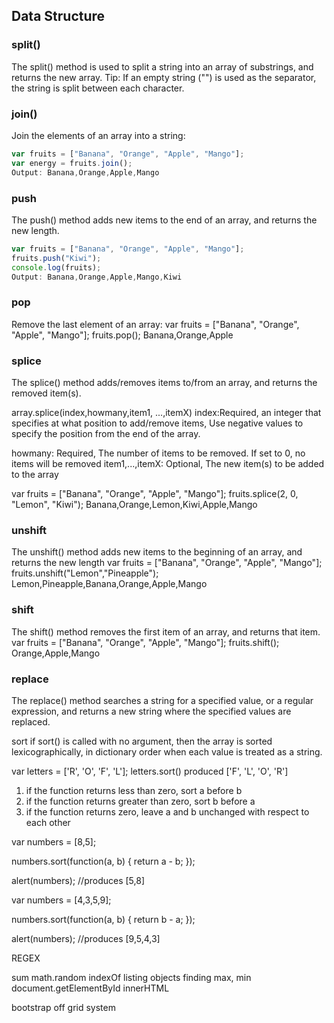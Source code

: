 ## Data Structure
### split()
The split() method is used to split a string into an array of substrings, and returns the new array.
Tip: If an empty string ("") is used as the separator, the string is split between each character.

### join()
Join the elements of an array into a string:
```Javascript
var fruits = ["Banana", "Orange", "Apple", "Mango"];
var energy = fruits.join();
Output: Banana,Orange,Apple,Mango
```
### push
The push() method adds new items to the end of an array, and returns the new length.
```javascript
var fruits = ["Banana", "Orange", "Apple", "Mango"];
fruits.push("Kiwi");
console.log(fruits);
Output: Banana,Orange,Apple,Mango,Kiwi
```

### pop
Remove the last element of an array:
var fruits = ["Banana", "Orange", "Apple", "Mango"];
fruits.pop();
Banana,Orange,Apple


### splice
The splice() method adds/removes items to/from an array, and returns the removed item(s).

array.splice(index,howmany,item1, ...,itemX)
index:Required, an integer that specifies at what position to add/remove items, Use negative values
to specify the position from the end of the array.

howmany: Required, The number of items to be removed. If set to 0, no items will be removed
item1,...,itemX: Optional, The new item(s) to be added to the array

var fruits = ["Banana", "Orange", "Apple", "Mango"];
fruits.splice(2, 0, "Lemon", "Kiwi");
Banana,Orange,Lemon,Kiwi,Apple,Mango

### unshift
The unshift() method adds new items to the beginning of an array, and returns the new length
var fruits = ["Banana", "Orange", "Apple", "Mango"];
fruits.unshift("Lemon","Pineapple");
Lemon,Pineapple,Banana,Orange,Apple,Mango

### shift
The shift() method removes the first item of an array, and returns that item.
var fruits = ["Banana", "Orange", "Apple", "Mango"];
fruits.shift();
Orange,Apple,Mango

### replace
The replace() method searches a string for a specified value, or a regular expression, and returns a new string where the specified values are replaced.


sort
if sort() is called with no argument, then the array is sorted lexicographically, in dictionary order
	when each value is treated as a string.

var letters = ['R', 'O', 'F', 'L'];
letters.sort()
produced ['F', 'L', 'O', 'R']

1. if the function returns less than zero, sort a before b
2. if the function returns greater than zero, sort b before a
3. if the function returns zero, leave a and b unchanged with respect to each other

var numbers = [8,5];

numbers.sort(function(a, b)
{
    return a - b;
});

alert(numbers);    //produces [5,8]

var numbers = [4,3,5,9];

numbers.sort(function(a, b)
{
    return b - a;
});

alert(numbers);    //produces [9,5,4,3]


REGEX



sum
math.random
indexOf
listing objects
finding max, min
document.getElementById
innerHTML





bootstrap off grid system
